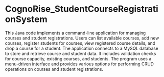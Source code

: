# CognoRise_StudentCourseRegistrationSystem
This Java code implements a command-line application for managing courses and student registrations. 
Users can list available courses, add new courses, register students for courses, view registered course details, and drop a course for a student. 
The application connects to a MySQL database to store and retrieve course and student data. 
It includes validation checks for course capacity, existing courses, and students. 
The program uses a menu-driven interface and provides various options for performing CRUD operations on courses and student registrations.
